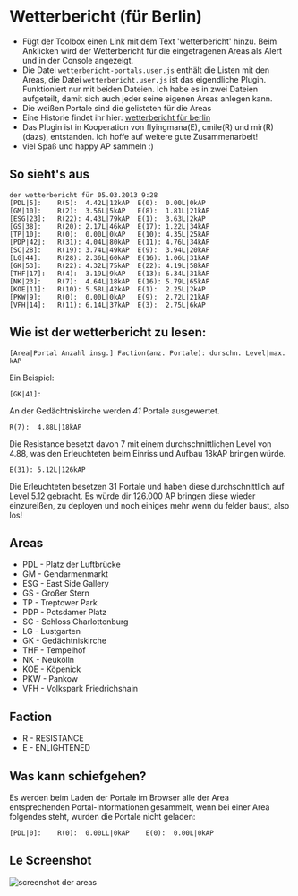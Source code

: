 # Wetterbericht (für Berlin)

* Fügt der Toolbox einen Link mit dem Text 'wetterbericht' hinzu. Beim Anklicken wird der Wetterbericht für die eingetragenen Areas als Alert und in der Console angezeigt.
* Die Datei `wetterbericht-portals.user.js` enthält die Listen mit den Areas, die Datei `wetterbericht.user.js` ist das eigendliche Plugin. Funktioniert nur mit beiden Dateien. Ich habe es in zwei Dateien aufgeteilt, damit sich auch jeder seine eigenen Areas anlegen kann.
* Die weißen Portale sind die gelisteten für die Areas
* Eine Historie findet ihr hier: [wetterbericht für berlin](https://gist.github.com/dazz/bdcd6b4220563ee1483f)
* Das Plugin ist in Kooperation von flyingmana(E), cmile(R) und mir(R)(dazs), entstanden. Ich hoffe auf weitere gute Zusammenarbeit!
* viel Spaß und happy AP sammeln :)

## So sieht's aus

    der wetterbericht für 05.03.2013 9:28
    [PDL|5]:    R(5):  4.42L|12kAP	E(0):  0.00L|0kAP
    [GM|10]:	R(2):  3.56L|5kAP	E(8):  1.81L|21kAP
    [ESG|23]:	R(22): 4.43L|79kAP	E(1):  3.63L|2kAP
    [GS|38]:	R(20): 2.17L|46kAP	E(17): 1.22L|34kAP
    [TP|10]:	R(0):  0.00L|0kAP	E(10): 4.35L|25kAP
    [PDP|42]:	R(31): 4.04L|80kAP	E(11): 4.76L|34kAP
    [SC|28]:	R(19): 3.74L|49kAP	E(9):  3.94L|20kAP
    [LG|44]:	R(28): 2.36L|60kAP	E(16): 1.06L|31kAP
    [GK|53]:	R(22): 4.32L|75kAP	E(22): 4.19L|58kAP
    [THF|17]:	R(4):  3.19L|9kAP	E(13): 6.34L|31kAP
    [NK|23]:	R(7):  4.64L|18kAP	E(16): 5.79L|65kAP
    [KOE|11]:	R(10): 5.58L|42kAP	E(1):  2.25L|2kAP
    [PKW|9]:	R(0):  0.00L|0kAP	E(9):  2.72L|21kAP
    [VFH|14]:	R(11): 6.14L|37kAP	E(3):  2.75L|6kAP


## Wie ist der wetterbericht zu lesen:

    [Area|Portal Anzahl insg.] Faction(anz. Portale): durschn. Level|max. kAP

Ein Beispiel:

    [GK|41]:

An der Gedächtniskirche werden _41_ Portale ausgewertet.

    R(7):  4.88L|18kAP

Die Resistance besetzt davon 7 mit einem durchschnittlichen Level von 4.88, was den Erleuchteten beim Einriss und Aufbau 18kAP bringen würde.

    E(31): 5.12L|126kAP

Die Erleuchteten besetzen 31 Portale und haben diese durchschnittlich auf Level 5.12 gebracht. Es würde dir 126.000 AP bringen diese wieder einzureißen, zu deployen und noch einiges mehr wenn du felder baust, also los!﻿


## Areas

* PDL - Platz der Luftbrücke
* GM  - Gendarmenmarkt
* ESG - East Side Gallery
* GS  - Großer Stern
* TP  - Treptower Park
* PDP - Potsdamer Platz
* SC  - Schloss Charlottenburg
* LG  - Lustgarten
* GK  - Gedächtniskirche
* THF - Tempelhof
* NK  - Neukölln
* KOE - Köpenick
* PKW - Pankow
* VFH - Volkspark Friedrichshain

## Faction

* R - RESISTANCE
* E - ENLIGHTENED

## Was kann schiefgehen?

Es werden beim Laden der Portale im Browser alle der Area entsprechenden Portal-Informationen gesammelt, wenn bei einer Area folgendes steht, wurden die Portale nicht geladen:

    [PDL|0]:    R(0):  0.00LL|0kAP    E(0):  0.00L|0kAP

## Le Screenshot

![screenshot der areas](http://i.imgur.com/9hTP5LO.jpg)
